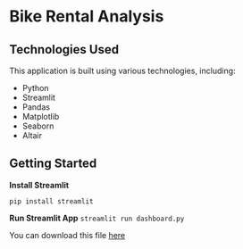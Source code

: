 # Bike Rental Analysis

## Technologies Used
This application is built using various technologies, including:
- Python
- Streamlit
- Pandas
- Matplotlib
- Seaborn
- Altair

## Getting Started
**Install Streamlit**

```pip install streamlit```

**Run Streamlit App**
```streamlit run dashboard.py```

You can download this file [here](https://github.com/saqinasalsabila/analisis_data/blob/main/dashboard.py)


